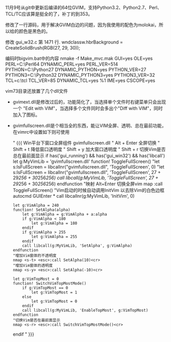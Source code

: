 11月9号从git中更新后编译的64位GVIM，支持Python3.2、Python2.7、Perl、TCL/TC应该算是挺全的了，补丁的到353。

修改了一行源码，用于解决GVIM白边的问题，因为我使用的配色为molokai，所以给的颜色是黑色的。

修改 gui_w32.c  第 1471 行.
    wndclassw.hbrBackground = CreateSolidBrush(RGB(27, 29, 30));

编码时bigvim.bat中的内容
    nmake -f Make_mvc.mak GUI=yes OLE=yes PERL=C:\Perl64 DYNAMIC_PERL=yes PERL_VER=514 PYTHON=C:\Python27 DYNAMIC_PYTHON=yes PYTHON_VER=27 PYTHON3=C:\Python32 DYNAMIC_PYTHON3=yes PYTHON3_VER=32  TCL=c:\tcl TCL_VER=85 DYNAMIC_TCL=yes %1 IME=yes CSCOPE=yes

vim73目录还放置了几个dll文件

  - gvimext.dll是修改过后的，功能简化了，当选择单个文件时右键菜单只会出现一个 "Edit with VIM"，当选择多个文件同时会多出个"Diff with VIM"，同时加入了图标。
  - gvimfullscreen.dll是个相当全的东西，能让VIM全屏、透明、总在最前功能，在vimrc中设置如下则可使用

	" {{{ Win平台下窗口全屏组件 gvimfullscreen.dll
	" Alt + Enter 全屏切换
	" Shift + t 降低窗口透明度
	" Shift + y 加大窗口透明度
	" Shift + r 切换Vim是否总在最前面显示
	if has('gui_running') && has('gui_win32') && has('libcall')
		let g:MyVimLib = 'gvimfullscreen.dll'
		function! ToggleFullScreen()
			"let s:IsFullScreen = libcallnr("gvimfullscreen.dll", 'ToggleFullScreen', 0)
			"let s:IsFullScreen = libcallnr("gvimfullscreen.dll", 'ToggleFullScreen', 27 + 29*256 + 30*256*256)
			call libcall(g:MyVimLib, 'ToggleFullScreen', 27 + 29*256 + 30*256*256)
		endfunction
		"映射 Alt+Enter 切换全屏vim
		map <a-enter> <esc>:call ToggleFullScreen()<cr>
		"Vim启动的时候自动调用InitVim 以去除Vim的白色边框
		autocmd GUIEnter * call libcallnr(g:MyVimLib, 'InitVim', 0)
	
		let g:VimAlpha = 240
		function! SetAlpha(alpha)
			let g:VimAlpha = g:VimAlpha + a:alpha
			if g:VimAlpha < 180
				let g:VimAlpha = 180
			endif
			if g:VimAlpha > 255
				let g:VimAlpha = 255
			endif
			call libcall(g:MyVimLib, 'SetAlpha', g:VimAlpha)
		endfunction
		"增加Vim窗体的不透明度
		nmap <s-t> <esc>:call SetAlpha(10)<cr>
		"增加Vim窗体的透明度
		nmap <s-y> <esc>:call SetAlpha(-10)<cr>
	
		let g:VimTopMost = 0
		function! SwitchVimTopMostMode()
			if g:VimTopMost == 0
				let g:VimTopMost = 1
			else
				let g:VimTopMost = 0
			endif
			call libcall(g:MyVimLib, 'EnableTopMost', g:VimTopMost)
		endfunction
		"切换Vim是否在最前面显示
		nmap <s-r> <esc>:call SwitchVimTopMostMode()<cr>
	endif
	" }}}
